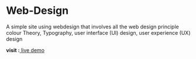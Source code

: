 # Web-Design

A simple site  using  webdesign that involves all the web design principle colour Theory, Typography, user interface (UI) design, user experience (UX) design

**visit :**[ live demo](https://www.canva.com/design/DAESQHH39LY/ds-hz4X7teyEJWsGVvH0DQ/view?website#4)
